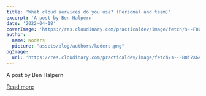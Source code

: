 ```yaml
---
title: 'What cloud services do you use? (Personal and team)'
excerpt: 'A post by Ben Halpern'
date: '2022-04-18'
coverImage: 'https://res.cloudinary.com/practicaldev/image/fetch/s--F80i7XGV--/c_imagga_scale,f_auto,fl_progressive,h_420,q_auto,w_1000/https://dev-to-uploads.s3.amazonaws.com/uploads/articles/wpxwgqzn3mhktykirkjy.png'
author:
  name: Koders
  picture: "assets/blog/authors/koders.png"
ogImage:
  url: 'https://res.cloudinary.com/practicaldev/image/fetch/s--F80i7XGV--/c_imagga_scale,f_auto,fl_progressive,h_420,q_auto,w_1000/https://dev-to-uploads.s3.amazonaws.com/uploads/articles/wpxwgqzn3mhktykirkjy.png'
---
```


A post by Ben Halpern

[Read more](https://dev.to/ben/what-cloud-services-do-you-use-personal-and-team-4agd)
